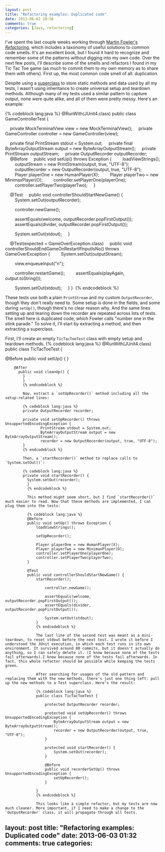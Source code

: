 ```yaml
---
layout: post
title: "Refactoring examples: Duplicated code"
date: 2013-06-02 20:56
comments: true
categories: [Java, refactoring]
---
```

I've spent the last couple weeks working through [Martin Fowler's](http://martinfowler.com/) [_Refactoring_](http://www.amazon.com/Refactoring-Improving-Design-Existing-Code/dp/0201485672/ref=sr_1_1?ie=UTF8&qid=1370238910&sr=8-1&keywords=refactoring), which includes a taxonomy of useful solutions to common code smells. It's an excellent book, but I found it hard to recognize and remember some of the patterns without digging into my own  code. Over the next few posts, I'll describe some of the smells and refactors I found in my Tic Tac Toe game (as much to commit them to my own memory as to share them with others). First up, the most common code smell of all: duplication.

Despite using a [superclass](https://github.com/ecmendenhall/Java-TTT/blob/master/test/com/cmendenhall/tests/TicTacToeTest.java) to store static methods and data
used by all my tests, I wasn't using inheritance to create universal setup and teardown methods. Although many of my tests used a similar pattern to capture output, none were quite alike, and all of them were pretty messy. Here's an example:

{% codeblock lang:java %}
@RunWith(JUnit4.class)
public class GameControllerTest {

    private MockTerminalView view = new MockTerminalView();
    private GameController controller = new GameController(view);

    private final PrintStream stdout = System.out;
    private final ByteArrayOutputStream output = new ByteArrayOutputStream();
    private PrintStream outputStream;
    private OutputRecorder outputRecorder;
  
    @Before
    public void setUp() throws Exception {
        loadViewStrings();
        outputStream = new PrintStream(output, true, "UTF-8");
        outputRecorder = new OutputRecorder(output, true, "UTF-8");
        Player playerOne = new HumanPlayer(X);
        Player playerTwo = new MinimaxPlayer(O);
        controller.setPlayerOne(playerOne);
        controller.setPlayerTwo(playerTwo);
    }

    @Test
    public void controllerShouldStartNewGame() {
        System.setOut(outputRecorder);

        controller.newGame();

        assertEquals(welcome, outputRecorder.popFirstOutput());
        assertEquals(divider, outputRecorder.popFirstOutput());

        System.setOut(stdout);
    }

    @Test(expected = GameOverException.class)
    public void controllerShouldEndGameOnRestartIfInputIsNo() throws GameOverException {
        System.setOut(outputStream);

        view.enqueueInput("n");

        controller.restartGame();
        assertEquals(playAgain, output.toString());

        System.setOut(stdout);
    }
} 
{% endcodeblock %}

These tests use both a plain `PrintStream` and my custom `OutputRecorder`, though they don't really need to. Some setup is done in the fields, and some during `setUp()`, though there's no clear reason why. And the same lines setting up and tearing down the recorder are repeated across lots of tests. The smell here is duplicated code, which Fowler calls "number one in the stink parade." To solve it, I'll start by extracting a method, and then extracting a superclass.

First, I'll create an empty `TicTacToeTest` class with empty setup and teardown methods.
{% codeblock lang:java %}
@RunWith(JUnit4.class)
public class TicTacToeTest {

  @Before
    public void setUp() {
      }

        @After
          public void cleanUp() {
            }
            }
            {% endcodeblock %}

            Now, extract a `setUpRecorder()` method including all the setup-related lines:

            {% codeblock lang:java %}
            private OutputRecorder recorder;

            private void setUpRecorder() throws UnsupportedEncodingException {
                    PrintStream stdout = System.out;
                    ByteArrayOutputStream output = new ByteArrayOutputStream();
                    recorder = new OutputRecorder(output, true, "UTF-8");
            }
            {% endcodeblock %}

            Then, a `startRecorder()` method to replace calls to `System.setOut()`:

            {% codeblock lang:java %}
            private void startRecorder() {
              System.setOut(recorder);
              }
              {% endcodeblock %}

              This method might seem short, but I find `startRecorder()` much easier to read. Now that these methods are implemented, I can plug them into the tests:

              {% codeblock lang:java %}
              @Before
              public void setUp() throws Exception {
                  loadViewStrings();
                  
                  setUpRecorder();
                  
                  Player playerOne = new HumanPlayer(X);
                  Player playerTwo = new MinimaxPlayer(O);
                  controller.setPlayerOne(playerOne);
                  controller.setPlayerTwo(playerTwo);
              }

              @Test
              public void controllerShouldStartNewGame() {
                  startRecorder();

                      controller.newGame();

                      assertEquals(welcome, outputRecorder.popFirstOutput());
                      assertEquals(divider, outputRecorder.popFirstOutput());

                      System.setOut(stdout);
                  }
                  {% endcodeblock %}

                  The last line of the second test was meant as a mini-teardown, to reset stdout before the next test. I wrote it before I understood the JUnit execution, in which each test runs in its own environment. It survived around 80 commits, but it doesn't actually do anything, so I can safely delete it. (I know because none of the tests fail afterwards).I know because none of the tests fail afterwards. In fact, this whole refactor should be possible while keeping the tests green.

                  After searching for usages of the old pattern and replacing them with the new methods, there's just one thing left: pull up the new methods to a Test superclass. Here's the result:

                  {% codeblock lang:java %}
                  public class TicTacToeTest {

                      protected OutputRecorder recorder;

                      protected void setUpRecorder() throws UnsupportedEncodingException {
                          ByteArrayOutputStream output = new ByteArrayOutputStream();
                          recorder = new OutputRecorder(output, true, "UTF-8");
                      }

                      protected void startRecorder() {
                          System.setOut(recorder);
                      }

                      @Before
                      public void recorderSetUp() throws UnsupportedEncodingException {
                          setUpRecorder();
                      }

                  }
                  {% endcodeblock %}

                  This looks like a simple refactor, but my tests are now much cleaner. More important, if I need to make a change to the `OutputRecorder` class, it will propagate through all tests.
layout: post
title: "Refactoring examples: Duplicated code"
date: 2013-06-03 01:32
comments: true
categories: 
---
